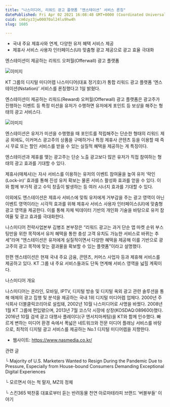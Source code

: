 ```yaml
---
title: "나스미디어, 리워드 광고 플랫폼 ‘엔스테이션’ 서비스 론칭"
datePublished: Fri Apr 02 2021 16:08:48 GMT+0000 (Coordinated Universal Time)
cuid: cm6zyz3jw00070al24lu9hw4h
slug: 1605

---
```



- 국내 주요 제휴사와 연계, 다양한 유저 혜택 서비스 제공
- 제휴사 서비스 사용자 인터페이스(UI) 맞춤형 광고 제공으로 광고 효율 극대화

엔스테이션이 제공하는 리워드 오퍼월(Offerwall) 광고 플랫폼

![이미지](https://cdn.hashnode.com/res/hashnode/image/upload/v1739247359122/80bdfecc-da2b-47cc-aada-6f4a453d4f93.jpeg)

KT 그룹의 디지털 미디어렙 나스미디어(대표 정기호)가 통합 리워드 광고 플랫폼 ‘엔스테이션(Nstation)’ 서비스를 론칭했다고 1일 밝혔다.

엔스테이션이 제공하는 리워드(Reward) 오퍼월(Offerwall) 광고 플랫폼은 광고주가 진행하는 이벤트 등 특정 미션을 유저가 수행하면 유저에게 포인트 등 보상을 해주는 형태의 광고 서비스다.

![이미지](https://cdn.hashnode.com/res/hashnode/image/upload/v1739247361424/357c5e6a-b3ca-4052-8813-ac3e993ed1f8.jpeg)

엔스테이션은 유저가 미션을 수행했을 때 포인트를 적립해주는 단순한 형태의 리워드 제공 외에도, 이커머스 광고주의 상품을 구매하거나 특정 제휴사 콘텐츠 등을 이용할 때 즉시 무료 또는 할인 서비스를 받을 수 있는 실질적 혜택을 제공하는 게 특징이다.

엔스테이션과 제휴를 맺는 광고주는 단순 노출 광고보다 많은 유저가 직접 참여하는 형태의 광고 효과를 기대할 수 있다.

제휴사(매체사)는 자사 서비스를 이용하는 유저의 이벤트 참여율을 높여 유저 ‘락인(Lock-in)’ 효과를 통해 진성 유저 확보는 물론 서비스 활성화 효과를 얻을 수 있다. 이와 함께 부가적 광고 수익 창출이 발생하는 등 여러 시너지 효과를 기대할 수 있다.

이외에도 엔스테이션은 제휴사 서비스에 맞춰 유저에게 거부감을 주는 광고 영역이 아닌 이벤트 영역이라는 시각적 효과를 위해 제휴사 서비스 사용자 인터페이스(UI)에 맞춤형 광고 영역을 제공한다. 이를 통해 자체 빅데이터 기반의 개인화 기술을 바탕으로 유저 참여율 및 광고 효과를 극대화한다.

나스미디어 전략사업본부 김병조 본부장은 “리워드 광고는 과거 단순 앱 마켓 순위 부스팅만을 위한 목적에서 유저 혜택을 통한 충성 고객 유치도 가능한 서비스로 바뀌는 추세”라며 “엔스테이션은 유저에게 실질적이면서 다양한 혜택을 제공해 이를 기반으로 광고주의 광고 목적에 맞는 결과물을 확보할 수 있는 플랫폼”이라고 설명했다.

한편 엔스테이션은 현재 국내 주요 금융, 콘텐츠, 커머스 사업자 등과 제휴해 서비스를 제공하고 있다. KT 그룹 내 주요 서비스들과도 단독 연계해 서비스 영역을 넓힐 계획이다.

나스미디어 개요

나스미디어는 온라인, 모바일, IPTV, 디지털 방송 및 디지털 옥외 광고 관련 솔루션을 통해 매체의 광고 집행 및 분석을 제공하는 국내 1위 디지털 미디어렙 업체다. 2000년 주식회사 더블클릭코리아로 설립돼, 2002년 10월 나스미디어로 사명을 바꿨다. 2008년 1월 KT 그룹에 편입됐으며, 2013년 7월 코스닥 시장에 상장(KOSDAQ:089600)했다. 2016년 10월 검색 광고 대행사 플레이디(구 엔서치마케팅)을 KT와 함께 인수했다. 빠르게 변하는 미디어 환경 속에서 폭넓은 네트워크와 전문 미디어 플래닝 서비스를 바탕으로, 최적의 디지털 광고 서비스를 제공하는 No.1 디지털 미디어렙을 지향한다.

- 웹사이트: https://www.nasmedia.co.kr/

관련 글

└ Majority of U.S. Marketers Wanted to Resign During the Pandemic Due to Pressure, Especially from House-bound Consumers Demanding Exceptional Digital Experiences

└ 모르면서 아는 척 말자, MZ의 정체

└ 스킨365 박찬홍 대표로부터 듣는 반려동물 천연 아로마테라피 브랜드 '버블부들' 이야기